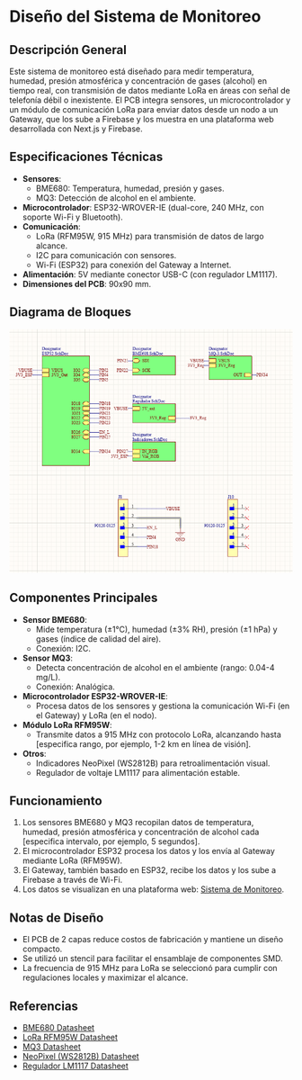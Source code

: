 # Diseño del Sistema de Monitoreo

## Descripción General
Este sistema de monitoreo está diseñado para medir temperatura, humedad, presión atmosférica y concentración de gases (alcohol) en tiempo real, con transmisión de datos mediante LoRa en áreas con señal de telefonía débil o inexistente. El PCB integra sensores, un microcontrolador y un módulo de comunicación LoRa para enviar datos desde un nodo a un Gateway, que los sube a Firebase y los muestra en una plataforma web desarrollada con Next.js y Firebase.

## Especificaciones Técnicas
- **Sensores**:
  - BME680: Temperatura, humedad, presión y gases.
  - MQ3: Detección de alcohol en el ambiente.
- **Microcontrolador**: ESP32-WROVER-IE (dual-core, 240 MHz, con soporte Wi-Fi y Bluetooth).
- **Comunicación**:
  - LoRa (RFM95W, 915 MHz) para transmisión de datos de largo alcance.
  - I2C para comunicación con sensores.
  - Wi-Fi (ESP32) para conexión del Gateway a Internet.
- **Alimentación**: 5V mediante conector USB-C (con regulador LM1117).
- **Dimensiones del PCB**: 90x90 mm.

## Diagrama de Bloques
![Diagrama de Bloques](/doc/schematic.png)

## Componentes Principales
- **Sensor BME680**:
  - Mide temperatura (±1°C), humedad (±3% RH), presión (±1 hPa) y gases (índice de calidad del aire).
  - Conexión: I2C.
- **Sensor MQ3**:
  - Detecta concentración de alcohol en el ambiente (rango: 0.04-4 mg/L).
  - Conexión: Analógica.
- **Microcontrolador ESP32-WROVER-IE**:
  - Procesa datos de los sensores y gestiona la comunicación Wi-Fi (en el Gateway) y LoRa (en el nodo).
- **Módulo LoRa RFM95W**:
  - Transmite datos a 915 MHz con protocolo LoRa, alcanzando hasta [especifica rango, por ejemplo, 1-2 km en línea de visión].
- **Otros**:
  - Indicadores NeoPixel (WS2812B) para retroalimentación visual.
  - Regulador de voltaje LM1117 para alimentación estable.

## Funcionamiento
1. Los sensores BME680 y MQ3 recopilan datos de temperatura, humedad, presión atmosférica y concentración de alcohol cada [especifica intervalo, por ejemplo, 5 segundos].
2. El microcontrolador ESP32 procesa los datos y los envía al Gateway mediante LoRa (RFM95W).
3. El Gateway, también basado en ESP32, recibe los datos y los sube a Firebase a través de Wi-Fi.
4. Los datos se visualizan en una plataforma web: [Sistema de Monitoreo](https://sistema-monitoreo-lora-alexander-sactics-projects.vercel.app/).

## Notas de Diseño
- El PCB de 2 capas reduce costos de fabricación y mantiene un diseño compacto.
- Se utilizó un stencil para facilitar el ensamblaje de componentes SMD.
- La frecuencia de 915 MHz para LoRa se seleccionó para cumplir con regulaciones locales y maximizar el alcance.

## Referencias
- [BME680 Datasheet](/doc/bst-bme680-ds001.pdf)
- [LoRa RFM95W Datasheet](/doc/RFM96W-V2.0_1695351477.pdf)
- [MQ3 Datasheet](/doc/TGS822TechnicalInfo.pdf)
- [NeoPixel (WS2812B) Datasheet](/doc/WS2812B.pdf)
- [Regulador LM1117 Datasheet](/doc/lm1117.pdf)